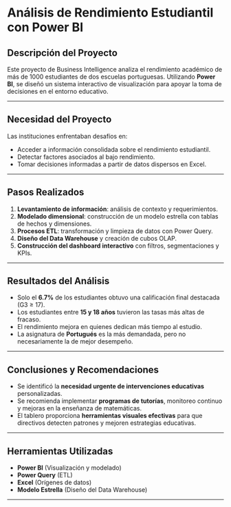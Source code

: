 # Análisis de Rendimiento Estudiantil con Power BI

## Descripción del Proyecto

Este proyecto de Business Intelligence analiza el rendimiento académico de más de 1000 estudiantes de dos escuelas portuguesas. Utilizando **Power BI**, se diseñó un sistema interactivo de visualización para apoyar la toma de decisiones en el entorno educativo.

---

## Necesidad del Proyecto

Las instituciones enfrentaban desafíos en:
- Acceder a información consolidada sobre el rendimiento estudiantil.
- Detectar factores asociados al bajo rendimiento.
- Tomar decisiones informadas a partir de datos dispersos en Excel.

---

## Pasos Realizados

1. **Levantamiento de información**: análisis de contexto y requerimientos.
2. **Modelado dimensional**: construcción de un modelo estrella con tablas de hechos y dimensiones.
3. **Procesos ETL**: transformación y limpieza de datos con Power Query.
4. **Diseño del Data Warehouse** y creación de cubos OLAP.
5. **Construcción del dashboard interactivo** con filtros, segmentaciones y KPIs.

---

## Resultados del Análisis

- Solo el **6.7%** de los estudiantes obtuvo una calificación final destacada (G3 ≥ 17).
- Los estudiantes entre **15 y 18 años** tuvieron las tasas más altas de fracaso.
- El rendimiento mejora en quienes dedican más tiempo al estudio.
- La asignatura de **Portugués** es la más demandada, pero no necesariamente la de mejor desempeño.

---

## Conclusiones y Recomendaciones

- Se identificó la **necesidad urgente de intervenciones educativas** personalizadas.
- Se recomienda implementar **programas de tutorías**, monitoreo continuo y mejoras en la enseñanza de matemáticas.
- El tablero proporciona **herramientas visuales efectivas** para que directivos detecten patrones y mejoren estrategias educativas.

---

## Herramientas Utilizadas

- **Power BI** (Visualización y modelado)
- **Power Query** (ETL)
- **Excel** (Orígenes de datos)
- **Modelo Estrella** (Diseño del Data Warehouse)

---
